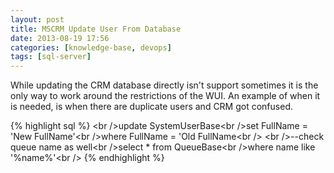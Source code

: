 ```yaml
---
layout: post
title: MSCRM Update User From Database
date: 2013-08-19 17:56
categories: [knowledge-base, devops]
tags: [sql-server]
---
```

While updating the CRM database directly isn't support sometimes it is the only way to work around the restrictions of the WUI. An example of when it is needed, is when there are duplicate users and CRM got confused.

{% highlight sql %}
&lt;br /&gt;update SystemUserBase&lt;br /&gt;set FullName = 'New FullName'&lt;br /&gt;where FullName = 'Old FullName&lt;br /&gt; 
&lt;br /&gt;--check queue name as well&lt;br /&gt;select * from QueueBase&lt;br /&gt;where name like '%name%'&lt;br /&gt;
{% endhighlight %}
